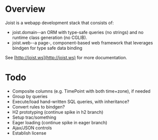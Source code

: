 
Overview
========

Joist is a webapp development stack that consists of:

* joist.domain--an ORM with type-safe queries (no strings) and no runtime class generation (no CGLIB).
* joist.web--a page-, component-based web framework that leverages bindgen for type safe data binding

See [http://joist.ws](http://joist.ws) for more documentation.

Todo
====

* Composite columns (e.g. TimePoint with both time+zone), if needed
* Group by queries
* Execute/load hand-written SQL queries, with inheritance?
* Convert rules to bindgen?
* H2 prototyping (continue spike in h2 branch)
* Setup trac/something
* Eager loading (continue spike in eager branch)
* Ajax/JSON controls
* Establish license

